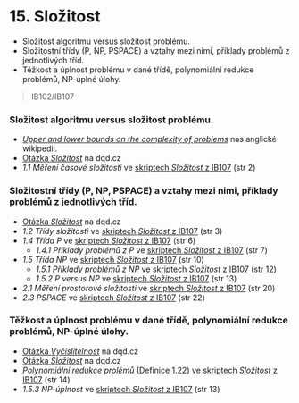 # 15. Složitost

* Složitost algoritmu versus složitost problému.
* Složitostní třídy \(P, NP, PSPACE\) a vztahy mezi nimi, příklady problémů z jednotlivých tříd.
* Těžkost a úplnost problému v dané třídě, polynomiální redukce problémů, NP-úplné úlohy.

> IB102/IB107

### Složitost algoritmu versus složitost problému.

* [_Upper and lower bounds on the complexity of problems_](https://en.wikipedia.org/w/index.php?title=Computational_complexity_theory&section=12#Upper_and_lower_bounds_on_the_complexity_of_problems) nas anglické wikipedii.
* [Otázka _Složitost_](http://statnice.dqd.cz/home:inf:in14) na dqd.cz
* _1.1 Měření časové složitosti_ ve [skriptech _Složitost_ z IB107](https://is.muni.cz/auth/el/1433/podzim2010/IB107/um/slozitost.ps) \(str 2\)

### Složitostní třídy \(P, NP, PSPACE\) a vztahy mezi nimi, příklady problémů z jednotlivých tříd.

* [Otázka _Složitost_](http://statnice.dqd.cz/home:inf:in14) na dqd.cz
* _1.2 Třídy složitosti_ ve [skriptech _Složitost_ z IB107](https://is.muni.cz/auth/el/1433/podzim2010/IB107/um/slozitost.ps) \(str 3\)
* _1.4 Třída P_ ve [skriptech _Složitost_ z IB107](https://is.muni.cz/auth/el/1433/podzim2010/IB107/um/slozitost.ps) \(str 6\)
  * _1.4.1 Příklady problémů z P_ ve [skriptech _Složitost_ z IB107](https://is.muni.cz/auth/el/1433/podzim2010/IB107/um/slozitost.ps) \(str 7\)
* _1.5 Třída NP_ ve [skriptech _Složitost_ z IB107](https://is.muni.cz/auth/el/1433/podzim2010/IB107/um/slozitost.ps) \(str 10\)
  * _1.5.1 Příklady problémů z NP_ ve [skriptech _Složitost_ z IB107](https://is.muni.cz/auth/el/1433/podzim2010/IB107/um/slozitost.ps) \(str 12\)
  * _1.5.2 P versus NP_ ve [skriptech _Složitost_ z IB107](https://is.muni.cz/auth/el/1433/podzim2010/IB107/um/slozitost.ps) \(str 13\)
* _2.1 Měření prostorové složitosti_ ve [skriptech _Složitost_ z IB107](https://is.muni.cz/auth/el/1433/podzim2010/IB107/um/slozitost.ps) \(str 20\)
* _2.3 PSPACE_ ve [skriptech _Složitost_ z IB107](https://is.muni.cz/auth/el/1433/podzim2010/IB107/um/slozitost.ps) \(str 22\)

### Těžkost a úplnost problému v dané třídě, polynomiální redukce problémů, NP-úplné úlohy.

* [Otázka _Vyčíslitelnost_](http://statnice.dqd.cz/home:inf:in13) na dqd.cz
* [Otázka _Složitost_](http://statnice.dqd.cz/home:inf:in14) na dqd.cz
* _Polynomiální redukce prolémů_ \(Definice 1.22\) ve [skriptech _Složitost_ z IB107](https://is.muni.cz/auth/el/1433/podzim2010/IB107/um/slozitost.ps) \(str 14\)
* _1.5.3 NP-úplnost_ ve [skriptech _Složitost_ z IB107](https://is.muni.cz/auth/el/1433/podzim2010/IB107/um/slozitost.ps) \(str 13\)



